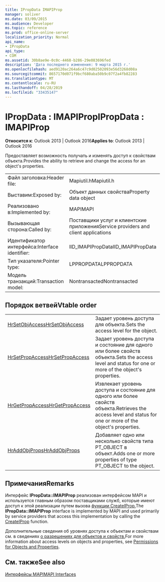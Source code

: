 ```yaml
---
title: IPropData IMAPIProp
manager: soliver
ms.date: 03/09/2015
ms.audience: Developer
ms.topic: reference
ms.prod: office-online-server
localization_priority: Normal
api_name:
- IPropData
api_type:
- COM
ms.assetid: 30b8ae9e-0c0c-4468-b286-29e083696fed
description: 'Дата последнего изменения: 9 марта 2015 г.'
ms.openlocfilehash: aed9120ac264a6c47c9d02502093e56d3268d08a
ms.sourcegitcommit: 8657170d071f9bcf680aba50b9c07f2a4fb82283
ms.translationtype: MT
ms.contentlocale: ru-RU
ms.lasthandoff: 04/28/2019
ms.locfileid: "33435147"
---
```

# <a name="ipropdata--imapiprop"></a><span data-ttu-id="4ad4e-103">IPropData : IMAPIProp</span><span class="sxs-lookup"><span data-stu-id="4ad4e-103">IPropData : IMAPIProp</span></span>

  
  
<span data-ttu-id="4ad4e-104">**Относится к**: Outlook 2013 | Outlook 2016</span><span class="sxs-lookup"><span data-stu-id="4ad4e-104">**Applies to**: Outlook 2013 | Outlook 2016</span></span> 
  
<span data-ttu-id="4ad4e-105">Предоставляет возможность получать и изменять доступ к свойствам объекта.</span><span class="sxs-lookup"><span data-stu-id="4ad4e-105">Provides the ability to retrieve and change the access for an object's properties.</span></span> 
  
|||
|:-----|:-----|
|<span data-ttu-id="4ad4e-106">Файл заголовка:</span><span class="sxs-lookup"><span data-stu-id="4ad4e-106">Header file:</span></span>  <br/> |<span data-ttu-id="4ad4e-107">Mapiutil.h</span><span class="sxs-lookup"><span data-stu-id="4ad4e-107">Mapiutil.h</span></span>  <br/> |
|<span data-ttu-id="4ad4e-108">Выставим:</span><span class="sxs-lookup"><span data-stu-id="4ad4e-108">Exposed by:</span></span>  <br/> |<span data-ttu-id="4ad4e-109">Объект данных свойства</span><span class="sxs-lookup"><span data-stu-id="4ad4e-109">Property data object</span></span>  <br/> |
|<span data-ttu-id="4ad4e-110">Реализовано в:</span><span class="sxs-lookup"><span data-stu-id="4ad4e-110">Implemented by:</span></span>  <br/> |<span data-ttu-id="4ad4e-111">MAPI</span><span class="sxs-lookup"><span data-stu-id="4ad4e-111">MAPI</span></span>  <br/> |
|<span data-ttu-id="4ad4e-112">Вызывающая сторона:</span><span class="sxs-lookup"><span data-stu-id="4ad4e-112">Called by:</span></span>  <br/> |<span data-ttu-id="4ad4e-113">Поставщики услуг и клиентские приложения</span><span class="sxs-lookup"><span data-stu-id="4ad4e-113">Service providers and client applications</span></span>  <br/> |
|<span data-ttu-id="4ad4e-114">Идентификатор интерфейса:</span><span class="sxs-lookup"><span data-stu-id="4ad4e-114">Interface identifier:</span></span>  <br/> |<span data-ttu-id="4ad4e-115">IID_IMAPIPropData</span><span class="sxs-lookup"><span data-stu-id="4ad4e-115">IID_IMAPIPropData</span></span>  <br/> |
|<span data-ttu-id="4ad4e-116">Тип указателя:</span><span class="sxs-lookup"><span data-stu-id="4ad4e-116">Pointer type:</span></span>  <br/> |<span data-ttu-id="4ad4e-117">LPPROPDATA</span><span class="sxs-lookup"><span data-stu-id="4ad4e-117">LPPROPDATA</span></span>  <br/> |
|<span data-ttu-id="4ad4e-118">Модель транзакций:</span><span class="sxs-lookup"><span data-stu-id="4ad4e-118">Transaction model:</span></span>  <br/> |<span data-ttu-id="4ad4e-119">Nontransacted</span><span class="sxs-lookup"><span data-stu-id="4ad4e-119">Nontransacted</span></span>  <br/> |
   
## <a name="vtable-order"></a><span data-ttu-id="4ad4e-120">Порядок ветвей</span><span class="sxs-lookup"><span data-stu-id="4ad4e-120">Vtable order</span></span>

|||
|:-----|:-----|
|[<span data-ttu-id="4ad4e-121">HrSetObjAccess</span><span class="sxs-lookup"><span data-stu-id="4ad4e-121">HrSetObjAccess</span></span>](ipropdata-hrsetobjaccess.md) <br/> |<span data-ttu-id="4ad4e-122">Задает уровень доступа для объекта.</span><span class="sxs-lookup"><span data-stu-id="4ad4e-122">Sets the access level for the object.</span></span>  <br/> |
|[<span data-ttu-id="4ad4e-123">HrSetPropAccess</span><span class="sxs-lookup"><span data-stu-id="4ad4e-123">HrSetPropAccess</span></span>](ipropdata-hrsetpropaccess.md) <br/> |<span data-ttu-id="4ad4e-124">Задает уровень доступа и состояние для одного или более свойств объекта.</span><span class="sxs-lookup"><span data-stu-id="4ad4e-124">Sets the access level and status for one or more of the object's properties.</span></span>  <br/> |
|[<span data-ttu-id="4ad4e-125">HrGetPropAccess</span><span class="sxs-lookup"><span data-stu-id="4ad4e-125">HrGetPropAccess</span></span>](ipropdata-hrgetpropaccess.md) <br/> |<span data-ttu-id="4ad4e-126">Извлекает уровень доступа и состояние для одного или более свойств объекта.</span><span class="sxs-lookup"><span data-stu-id="4ad4e-126">Retrieves the access level and status for one or more of the object's properties.</span></span>  <br/> |
|[<span data-ttu-id="4ad4e-127">HrAddObjProps</span><span class="sxs-lookup"><span data-stu-id="4ad4e-127">HrAddObjProps</span></span>](ipropdata-hraddobjprops.md) <br/> |<span data-ttu-id="4ad4e-128">Добавляет одно или несколько свойств типа PT_OBJECT в объект.</span><span class="sxs-lookup"><span data-stu-id="4ad4e-128">Adds one or more properties of type PT_OBJECT to the object.</span></span>  <br/> |
   
## <a name="remarks"></a><span data-ttu-id="4ad4e-129">Примечания</span><span class="sxs-lookup"><span data-stu-id="4ad4e-129">Remarks</span></span>

<span data-ttu-id="4ad4e-130">Интерфейс **IPropData::IMAPIProp** реализован интерфейсом MAPI и используется главным образом поставщиками служб, которые имеют доступ к этой реализации путем вызова [функции CreateIProp.](createiprop.md)</span><span class="sxs-lookup"><span data-stu-id="4ad4e-130">The **IPropData::IMAPIProp** interface is implemented by MAPI and used primarily by service providers that access this implementation by calling the [CreateIProp](createiprop.md) function.</span></span> 
  
<span data-ttu-id="4ad4e-131">Дополнительные сведения об уровнях доступа к объектам и свойствам см. в сведениях [о разрешениях для объектов и свойств.](permissions-for-mapi-objects-and-properties.md)</span><span class="sxs-lookup"><span data-stu-id="4ad4e-131">For more information about access levels on objects and properties, see [Permissions for Objects and Properties](permissions-for-mapi-objects-and-properties.md).</span></span>
  
## <a name="see-also"></a><span data-ttu-id="4ad4e-132">См. также</span><span class="sxs-lookup"><span data-stu-id="4ad4e-132">See also</span></span>



[<span data-ttu-id="4ad4e-133">Интерфейсы MAPI</span><span class="sxs-lookup"><span data-stu-id="4ad4e-133">MAPI Interfaces</span></span>](mapi-interfaces.md)

